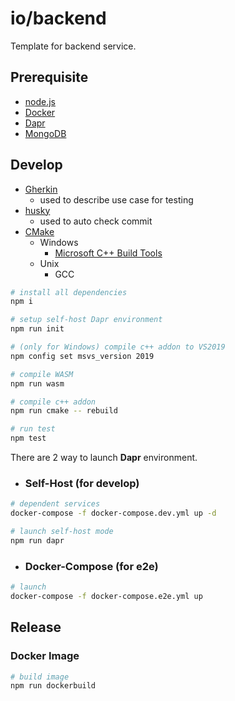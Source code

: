 # io/backend

Template for backend service.

## Prerequisite

* [node.js](https://nodejs.org/en/)
* [Docker](https://docs.docker.com/)
* [Dapr](https://dapr.io/)
* [MongoDB](https://www.mongodb.com/docs/drivers/node/current/)

## Develop

* [Gherkin](https://cucumber.io/docs/gherkin/)
  * used to describe use case for testing
* [husky](https://www.npmjs.com/package/husky)
  * used to auto check commit
* [CMake](https://cmake.org/)
  * Windows
    * [Microsoft C++ Build Tools](https://visualstudio.microsoft.com/zh-hant/visual-cpp-build-tools/)
  * Unix
    * GCC

```sh
# install all dependencies
npm i

# setup self-host Dapr environment
npm run init

# (only for Windows) compile c++ addon to VS2019
npm config set msvs_version 2019

# compile WASM
npm run wasm

# compile c++ addon
npm run cmake -- rebuild

# run test
npm test
```

There are 2 way to launch **Dapr** environment.

* ### Self-Host (for develop)

```sh
# dependent services
docker-compose -f docker-compose.dev.yml up -d

# launch self-host mode
npm run dapr
```

* ### Docker-Compose (for e2e)

```sh
# launch
docker-compose -f docker-compose.e2e.yml up
```

## Release

### Docker Image

```sh
# build image
npm run dockerbuild
```
